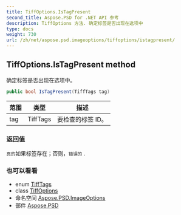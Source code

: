 ```yaml
---
title: TiffOptions.IsTagPresent
second_title: Aspose.PSD for .NET API 参考
description: TiffOptions 方法. 确定标签是否出现在选项中
type: docs
weight: 730
url: /zh/net/aspose.psd.imageoptions/tiffoptions/istagpresent/
---
```

## TiffOptions.IsTagPresent method

确定标签是否出现在选项中。

```csharp
public bool IsTagPresent(TiffTags tag)
```

| 范围 | 类型 | 描述 |
| --- | --- | --- |
| tag | TiffTags | 要检查的标签 ID。 |

### 返回值

`真的`如果标签存在；否则，`错误的` .

### 也可以看看

* enum [TiffTags](../../../aspose.psd.fileformats.tiff.enums/tifftags/)
* class [TiffOptions](../)
* 命名空间 [Aspose.PSD.ImageOptions](../../tiffoptions/)
* 部件 [Aspose.PSD](../../../)


